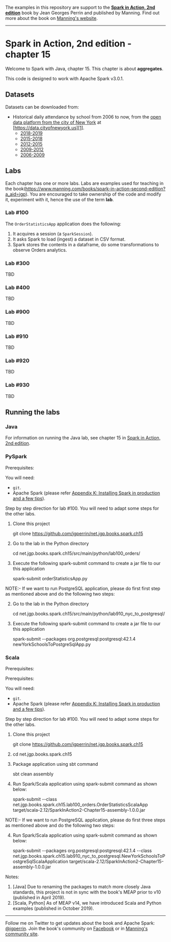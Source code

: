 The examples in this repository are support to the **[Spark in Action, 2nd edition](http://jgp.net/sia)** book by Jean Georges Perrin and published by Manning. Find out more about the book on [Manning's website](http://jgp.net/sia).

---

# Spark in Action, 2nd edition - chapter 15

Welcome to Spark with Java, chapter 15. This chapter is about **aggregates**.

This code is designed to work with Apache Spark v3.0.1.

## Datasets

Datasets can be downloaded from:
* Historical daily attendance by school from 2006 to now, from the [open data platform from the city of New York][1] at [https://data.cityofnewyork.us][1].
  + [2018-2019](https://data.cityofnewyork.us/Education/2018-2019-Daily-Attendance/x3bb-kg5j)
  + [2015-2018](https://data.cityofnewyork.us/Education/2015-2018-Historical-Daily-Attendance-By-School/3y5p-x48f)
  + [2012-2015](https://data.cityofnewyork.us/Education/2012-2015-Historical-Daily-Attendance-By-School/pffu-gbfi)
  + [2009-2012](https://data.cityofnewyork.us/Education/2009-2012-Historical-Daily-Attendance-By-School/wpqj-3buw)
  + [2006-2009](https://data.cityofnewyork.us/Education/2006-2009-Historical-Daily-Attendance-By-School/xwxx-rnki)
  
## Labs

Each chapter has one or more labs. Labs are examples used for teaching in the book(https://www.manning.com/books/spark-in-action-second-edition?a_aid=jgp). You are encouraged to take ownership of the code and modify it, experiment with it, hence the use of the term **lab**.

### Lab \#100

The `OrderStatisticsApp` application does the following:

1.	It acquires a session (a `SparkSession`).
2.	It asks Spark to load (ingest) a dataset in CSV format.
3.	Spark stores the contents in a dataframe, do some transformations to observe Orders analytics.

### Lab \#300

TBD

### Lab \#400

TBD

### Lab \#900

TBD

### Lab \#910

TBD

### Lab \#920

TBD

### Lab \#930

TBD

## Running the labs 

### Java

For information on running the Java lab, see chapter 15 in [Spark in Action, 2nd edition](http://jgp.ai/sia).

### PySpark

Prerequisites:

You will need:
 * `git`.
 * Apache Spark (please refer [Appendix K: Installing Spark in production and a few tips](https://livebook.manning.com/book/spark-in-action-second-edition/appendix-k/)). 

Step by step direction for lab \#100. You will need to adapt some steps for the other labs.

1. Clone this project

    git clone https://github.com/jgperrin/net.jgp.books.spark.ch15


2. Go to the lab in the Python directory

    cd net.jgp.books.spark.ch15/src/main/python/lab100_orders/


3. Execute the following spark-submit command to create a jar file to our this application

    spark-submit orderStatisticsApp.py

NOTE:- 
If we want to run PostgreSQL application, please do first first step as mentioned above 
and do the following two steps:

2. Go to the lab in the Python directory

    cd net.jgp.books.spark.ch15/src/main/python/lab910_nyc_to_postgresql/


3. Execute the following spark-submit command to create a jar file to our this application

    spark-submit --packages org.postgresql:postgresql:42.1.4 newYorkSchoolsToPostgreSqlApp.py


### Scala

Prerequisites:

Prerequisites:

You will need:
 * `git`.
 * Apache Spark (please refer [Appendix K: Installing Spark in production and a few tips](https://livebook.manning.com/book/spark-in-action-second-edition/appendix-k/)). 

Step by step direction for lab \#100. You will need to adapt some steps for the other labs.

1. Clone this project

    git clone https://github.com/jgperrin/net.jgp.books.spark.ch15

2. cd net.jgp.books.spark.ch15

3. Package application using sbt command

    sbt clean assembly

4. Run Spark/Scala application using spark-submit command as shown below:

    spark-submit --class net.jgp.books.spark.ch15.lab100_orders.OrderStatisticsScalaApp target/scala-2.12/SparkInAction2-Chapter15-assembly-1.0.0.jar  

NOTE:- 
If we want to run PostgreSQL application, please do first three steps as mentioned above 
and do the following two steps:

4. Run Spark/Scala application using spark-submit command as shown below:

    spark-submit --packages org.postgresql:postgresql:42.1.4 --class net.jgp.books.spark.ch15.lab910_nyc_to_postgresql.NewYorkSchoolsToPostgreSqlScalaApplication target/scala-2.12/SparkInAction2-Chapter15-assembly-1.0.0.jar  

Notes: 
 1. [Java] Due to renaming the packages to match more closely Java standards, this project is not in sync with the book's MEAP prior to v10 (published in April 2019).
 2. [Scala, Python] As of MEAP v14, we have introduced Scala and Python examples (published in October 2019).
 
---

Follow me on Twitter to get updates about the book and Apache Spark: [@jgperrin](https://twitter.com/jgperrin). Join the book's community on [Facebook](https://fb.com/SparkInAction/) or in [Manning's community site](https://forums.manning.com/forums/spark-in-action-second-edition?a_aid=jgp).

[1]: https://data.cityofnewyork.us
